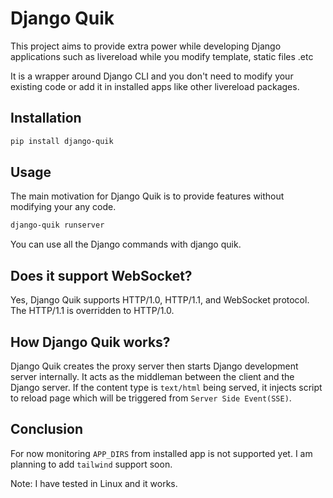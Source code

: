 # Django Quik

This project aims to provide extra power while developing Django applications such as livereload
while you modify template, static files .etc

It is a wrapper around Django CLI and you don't need to modify your existing code or add it in installed apps
like other livereload packages.

## Installation

```bash
pip install django-quik
```

## Usage

The main motivation for Django Quik is to provide features without modifying your any code.

```bash
django-quik runserver
```

You can use all the Django commands with django quik.

## Does it support WebSocket?

Yes, Django Quik supports HTTP/1.0, HTTP/1.1, and WebSocket protocol. The HTTP/1.1 is overridden to HTTP/1.0.

## How Django Quik works?

Django Quik creates the proxy server then starts Django development server internally. It acts as the middleman between
the client and the Django server. If the content type is `text/html` being served, it injects script to reload page
which will be triggered from `Server Side Event(SSE)`.

## Conclusion

For now monitoring `APP_DIRS` from installed app is not supported yet. I am planning to add `tailwind` support soon.

Note: I have tested in Linux and it works.
